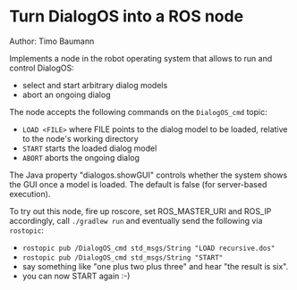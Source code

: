 # Turn DialogOS into a ROS node
Author: Timo Baumann

Implements a node in the robot operating system that allows to run and control DialogOS:

- select and start arbitrary dialog models
- abort an ongoing dialog

The node accepts the following commands on the `DialogOS_cmd` topic:
- `LOAD <FILE>` where FILE points to the dialog model to be loaded, relative to the node's working directory
- `START` starts the loaded dialog model
- `ABORT` aborts the ongoing dialog

The Java property "dialogos.showGUI" controls whether the system shows the GUI once a model is loaded.
The default is false (for server-based execution).

To try out this node, fire up roscore, set ROS_MASTER_URI and ROS_IP accordingly, 
call `./gradlew run` and eventually send the following via `rostopic`:
- `rostopic pub /DialogOS_cmd std_msgs/String "LOAD recursive.dos"`
- `rostopic pub /DialogOS_cmd std_msgs/String "START"`
- say something like "one plus two plus three" and hear "the result is six".
- you can now START again :-)
